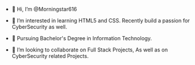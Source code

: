 - 👋 Hi, I’m @Morningstar616

- 👀 I’m interested in learning HTML5 and CSS.
      Recently build a passion for CyberSecurity as well.
      
- 🌱 Pursuing Bachelor's Degree in Information Technology.

- 💞️ I’m looking to collaborate on Full Stack Projects,
      As well as on CyberSecurity related Projects.
     

